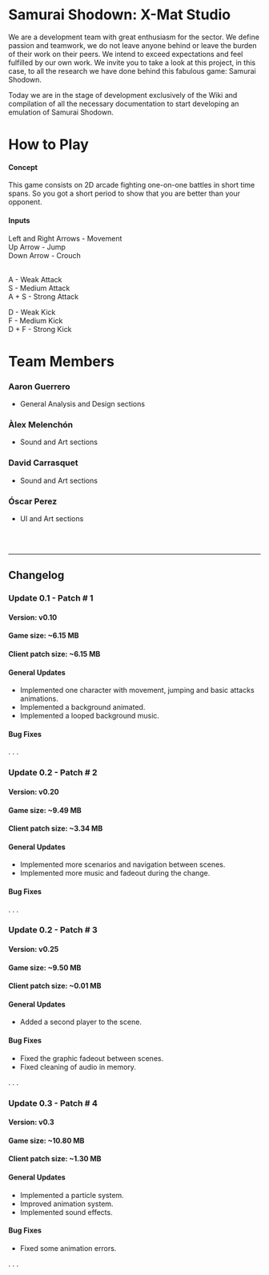 # Samurai Shodown: X-Mat Studio

We are a development team with great enthusiasm for the sector. We define passion and teamwork, we do not leave anyone behind or leave the burden of their work on their peers. We intend to exceed expectations and feel fulfilled by our own work. We invite you to take a look at this project, in this case, to all the research we have done behind this fabulous game: Samurai Shodown.

Today we are in the stage of development exclusively of the Wiki and compilation of all the necessary documentation to start developing an emulation of Samurai Shodown.

# How to Play

#### Concept
This game consists on 2D arcade fighting one-on-one battles in short time spans. So you got a short period to show that you are better than your opponent.

#### Inputs
Left and Right Arrows - Movement <br>
Up Arrow - Jump <br>
Down Arrow - Crouch <br> <br>

A - Weak Attack <br>
S - Medium Attack <br>
A + S - Strong Attack <br>

D - Weak Kick <br>
F - Medium Kick <br>
D + F - Strong Kick <br>


# Team Members
### Aaron Guerrero
* General Analysis and Design sections

### Àlex Melenchón
* Sound and Art sections

### David Carrasquet
* Sound and Art sections

### Óscar Perez
* UI and Art sections

<br><br>

_________________________________________________________________________________________________________________________________

## Changelog

### Update 0.1 - Patch # 1
#### Version: v0.10
#### Game size: ~6.15 MB
#### Client patch size: ~6.15 MB

#### General Updates
- Implemented one character with movement, jumping and basic attacks animations.
- Implemented a background animated.
- Implemented a looped background music.

#### Bug Fixes

. . .

### Update 0.2 - Patch # 2
#### Version: v0.20
#### Game size: ~9.49 MB
#### Client patch size: ~3.34 MB

#### General Updates
- Implemented more scenarios and navigation between scenes.
- Implemented more music and fadeout during the change.

#### Bug Fixes

. . .

### Update 0.2 - Patch # 3
#### Version: v0.25
#### Game size: ~9.50 MB
#### Client patch size: ~0.01 MB

#### General Updates
- Added a second player to the scene.

#### Bug Fixes
- Fixed the graphic fadeout between scenes.
- Fixed cleaning of audio in memory.

. . .

### Update 0.3 - Patch # 4
#### Version: v0.3
#### Game size: ~10.80 MB
#### Client patch size: ~1.30 MB

#### General Updates
- Implemented a particle system.
- Improved animation system.
- Implemented sound effects.

#### Bug Fixes
- Fixed some animation errors.

. . .
